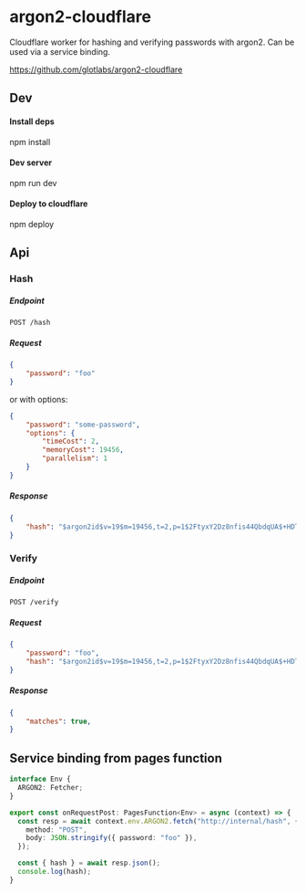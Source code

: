 # argon2-cloudflare
Cloudflare worker for hashing and verifying passwords with argon2.
Can be used via a service binding.

https://github.com/glotlabs/argon2-cloudflare

## Dev

#### Install deps
npm install

#### Dev server
npm run dev

#### Deploy to cloudflare
npm deploy


## Api


### Hash

##### Endpoint
`POST /hash`

##### Request
```json
{
    "password": "foo"
}
```
or with options:
```json
{
    "password": "some-password",
    "options": {
        "timeCost": 2,
        "memoryCost": 19456,
        "parallelism": 1
    }
}
```

##### Response
```json
{
    "hash": "$argon2id$v=19$m=19456,t=2,p=1$2FtyxY2Dz8nfis44QbdqUA$+HDTT2BgERMyXEEX/o2LbKdROHzQeL4VWbyM7U0p8Ag"
}
```


### Verify

##### Endpoint
`POST /verify`

##### Request

```json
{
    "password": "foo",
    "hash": "$argon2id$v=19$m=19456,t=2,p=1$2FtyxY2Dz8nfis44QbdqUA$+HDTT2BgERMyXEEX/o2LbKdROHzQeL4VWbyM7U0p8Ag"
}
```

##### Response
```json
{
    "matches": true,
}
```


## Service binding from pages function
```typescript
interface Env {
  ARGON2: Fetcher;
}

export const onRequestPost: PagesFunction<Env> = async (context) => {
  const resp = await context.env.ARGON2.fetch("http://internal/hash", {
    method: "POST",
    body: JSON.stringify({ password: "foo" }),
  });

  const { hash } = await resp.json();
  console.log(hash);
}
```
